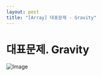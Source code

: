```yaml
---
layout: post
title: "[Array] 대표문제 - Gravity"
---
```


# 대표문제. Gravity

![Image](https://github.com/user-attachments/assets/5f5f28a0-6b09-431f-88dc-c760cf895c19)

